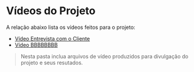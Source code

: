 # Vídeos do Projeto
A relação abaixo lista os vídeos feitos para o projeto:
 - [Vídeo Entrevista com o Cliente](https://drive.google.com/file/d/1roUGQK4CVgiVOlfA_kbM7j2SPRUarpKS/view?usp=sharing)
 - [Vídeo BBBBBBBB]()

> Nesta pasta inclua arquivos de vídeo produzidos para divulgação do 
> projeto e seus resutados.

